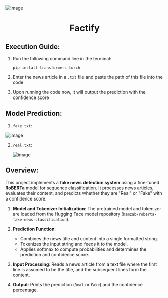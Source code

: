 ![image](https://github.com/user-attachments/assets/cb0bc4ef-8ae2-4490-9181-9e844a210597)<h1 align="center">Factify</h1>

## Execution Guide:
1. Run the following command line in the terminal:
   ```
   pip install transformers torch
   ```

2. Enter the news article in a `.txt` file and paste the path of this file into the code

3. Upon running the code now, it will output the prediction with the confidence score

## Model Prediction:

1. `fake.txt`:

  ![image](https://github.com/user-attachments/assets/f0273857-b498-4168-bb30-e151982b8c9c)

2. `real.txt`:

   ![image](https://github.com/user-attachments/assets/797f1d11-7a2d-448d-ba35-82a7b4d80a94)

## Overview:
This project implements a **fake news detection system** using a fine-tuned **RoBERTa** model for sequence classification. It processes news articles, evaluates their content, and predicts whether they are "Real" or "Fake" with a confidence score.

1. **Model and Tokenizer Initialization**: The pretrained model and tokenizer are loaded from the Hugging Face model repository (`hamzab/roberta-fake-news-classification`).

2. **Prediction Function**:
   - Combines the news title and content into a single formatted string.
   - Tokenizes the input string and feeds it to the model.
   - Applies softmax to compute probabilities and determines the prediction and confidence score.

3. **Input Processing**: Reads a news article from a text file where the first line is assumed to be the title, and the subsequent lines form the content.

4. **Output**: Prints the prediction (`Real` or `Fake`) and the confidence percentage.
